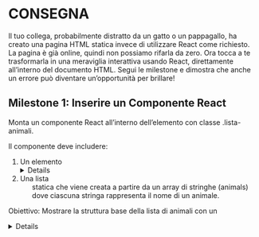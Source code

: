 # CONSEGNA

Il tuo collega, probabilmente distratto da un gatto o un pappagallo, ha creato una pagina HTML statica invece di utilizzare React come richiesto. La pagina è già online, quindi non possiamo rifarla da zero. Ora tocca a te trasformarla in una meraviglia interattiva usando React, direttamente all’interno del documento HTML. Segui le milestone e dimostra che anche un errore può diventare un’opportunità per brillare!


## Milestone 1: Inserire un Componente React
Monta un componente React all’interno dell’elemento con classe .lista-animali.

Il componente deve includere:
1) Un elemento <details> con titolo "Animali", che contiene:
2) Una lista <ul> statica che viene creata a partire da un array di stringhe (animals) dove ciascuna stringa rappresenta il nome di un animale.

Obiettivo: Mostrare la struttura base della lista di animali con un <details> che può essere espanso o contratto.


## Milestone 2: Aggiungere Animali Casuali
1) Trasforma l’array animals usando useState (l’array è inizialmente vuoto).
2) Aggiungi un bottone "Aggiungi Animale" sopra il <details>.
3) Cliccando il bottone, un animale casuale viene aggiunto alla lista.
4) Usa un array predefinito per scegliere casualmente:

animalsChoices = ["Cane", "Gatto", "Pappagallo", "Cavallo", "Panda"];

5) L’animale selezionato deve essere aggiunto all’interno della lista <ul> come <li>.

Obiettivo: L’utente può vedere gli animali aggiunti dinamicamente nella lista.


## Milestone 3: Usare una Modale per Aggiungere Animali
Partendo da questo componente Modal:

function Modal({
      title, 
      content, 
      show = false, 
      onClose = () => {}
  }){
      return show && ReactDOM.createPortal(
          <div className="modal-container">
              <div className="modal">
                  <h2>{title}</h2>
                  <p>{content}</p>
                  <button onClick={onClose}>Annulla</button>
              </div>
          </div>,
          document.body
      )
  }


.modal-container{
    position: fixed;
    top: 0;
    left: 0;
    width: 100%;
    height: 100%;
    background-color: rgba(0, 0, 0, 0.75);
    display: flex;
    justify-content: center;
    align-items: center;
}
.modal{
    background-color: white;
    padding: 20px;
    border-radius: 5px;
}


1) Espandilo affinché:
- La vecchia prop content può essere usata per passare un componente qualsiasi.
- Un nuovo div in fondo alla modale contiene il bottone Annulla e un nuovo bottone Conferma.
- Una nuova prop onConfirm si aspetta una funzione per gestire l’azione di conferma.

2) Sostituisci l’aggiunta casuale dell’animale con una modale interattiva:
- Cliccando il bottone "Aggiungi Animale," si apre una modale.
- La modale include un input di testo (passato al prop content) per inserire il nome di un animale.
- Conferma: Aggiunge l’animale alla lista e chiude la modale.
- Annulla: Chiude la modale senza modificare la lista.

Obiettivo: L’utente può aggiungere animali specifici utilizzando la modale.


## Bonus: Utilizzare l'API per Creare Card


Nota: a differenza di quanto visto finora negli esempi, per accedere all'API utilizzare utilizzare l'url base:
https://boolean-spec-frontend.vercel.app/freetestapi
al posto di:
https://freetestapi.com/api/v1

Ad esempio:
https://boolean-spec-frontend.vercel.app/freetestapi/users
per chiamare l'endpoint /users


Utilizza l'API:
https://boolean-spec-frontend.vercel.app/freetestapi/animals?search=[animalName]
per effettuare una ricerca dell'animale basata sul contenuto dell'input: 
Sostituisci [animalName] con il valore inserito dall'utente.
Assicurati di gestire lo stato di caricamento mentre l'API è in fase di risposta (mostra un messaggio come "Caricamento...").
Dal primo risultato restituito dall'array (se presente), crea un oggetto che abbia queste proprietà:
name: Il nome dell'animale.
description: La descrizione dell'animale (o un messaggio predefinito come "Descrizione non disponibile" se manca).
image: L'immagine dell'animale (usa un'immagine di default se non è disponibile).
Aggiungi l'oggetto alla lista degli animali e visualizzalo come una card, con:
Titolo: Il nome dell'animale.
Immagine (se presente).
Descrizione.
Gestione degli errori:
Se la ricerca non restituisce risultati, informa l'utente con un messaggio di errore. (es.: "Nessun animale trovato")
Mostra un messaggio in caso di problemi di rete o altri errori. (es.: "Errore durante la ricerca dell'animale")
Obiettivo: Permetti agli utenti di aggiungere animali specifici utilizzando l'API per ottenere informazioni, mostrando eventuali errori in modo chiaro.